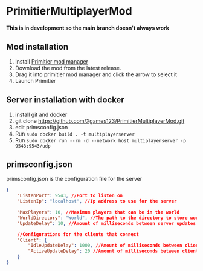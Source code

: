 # PrimitierMultiplayerMod
**This is in development so the main branch doesn't always work**

## Mod installation
1) Install [Primitier mod manager](https://github.com/Xgames123/PrimitierModManager)
2) Download the mod from the latest release.
3) Drag it into primitier mod manager and click the arrow to select it
4) Launch Primitier

## Server installation with docker
1) install git and docker
2) git clone https://github.com/Xgames123/PrimitierMultiplayerMod.git
3) edit primsconfig.json
3) Run ```sudo docker build . -t multiplayerserver```
4) Run ```sudo docker run --rm -d --network host multiplayerserver -p 9543:9543/udp```

## primsconfig.json
primsconfig.json is the configuration file for the server
```json
{
	"ListenPort": 9543, //Port to listen on
	"ListenIp": "localhost", //Ip address to use for the server

	"MaxPlayers": 10, //Maximum players that can be in the world
	"WorldDirectory": "World", //The path to the directory to store world data into
    "UpdateDelay": 10, //Amount of milliseconds between server updates (When the server sends a packet to all connected clients)

    //Configurations for the clients that connect
    "Client": {
        "IdleUpdateDelay": 1000, //Amount of milliseconds between client updates when the client is idle (when the client is too far away from other players to be seen)
        "ActiveUpdateDelay": 20 //Amount of milliseconds between client updates when the client can be seen by other players
    }
}
```
